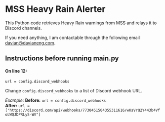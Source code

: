 ﻿# MSS Heavy Rain Alerter

This Python code retrieves Heavy Rain warnings from MSS and relays it to Discord channels.

If you need anything, I am contactable through the following email davian@davianeng.com.
## Instructions before running main.py
#### On line 12:
`url = config.discord_webhooks`

Change `config.discord_webhooks`  to a list of Discord webhook URL.

_Example:_
**Before:**
`url = config.discord_webhooks`<br>
**After:**
`url = ["https://discord.com/api/webhooks/7730451504355311616/wKsVrQ2Y443b4VfoLWQJDPRLyS-WV"]`


